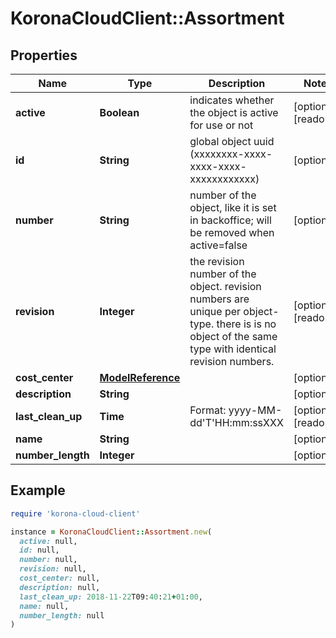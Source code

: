 # KoronaCloudClient::Assortment

## Properties

| Name | Type | Description | Notes |
| ---- | ---- | ----------- | ----- |
| **active** | **Boolean** | indicates whether the object is active for use or not | [optional][readonly] |
| **id** | **String** | global object uuid (xxxxxxxx-xxxx-xxxx-xxxx-xxxxxxxxxxxx) | [optional] |
| **number** | **String** | number of the object, like it is set in backoffice; will be removed when active&#x3D;false | [optional] |
| **revision** | **Integer** | the revision number of the object. revision numbers are unique per object-type. there is is no object of the same type with identical revision numbers. | [optional][readonly] |
| **cost_center** | [**ModelReference**](ModelReference.md) |  | [optional] |
| **description** | **String** |  | [optional] |
| **last_clean_up** | **Time** | Format: yyyy-MM-dd&#39;T&#39;HH:mm:ssXXX | [optional][readonly] |
| **name** | **String** |  | [optional] |
| **number_length** | **Integer** |  | [optional] |

## Example

```ruby
require 'korona-cloud-client'

instance = KoronaCloudClient::Assortment.new(
  active: null,
  id: null,
  number: null,
  revision: null,
  cost_center: null,
  description: null,
  last_clean_up: 2018-11-22T09:40:21+01:00,
  name: null,
  number_length: null
)
```

